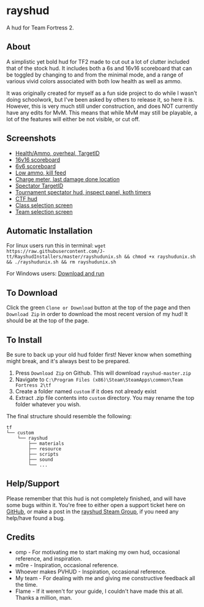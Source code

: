 rayshud
=======

A hud for Team Fortress 2.

About
-------

A simplistic yet bold hud for TF2 made to cut out a lot of clutter included that of the stock hud. It includes both a 6s and 16v16 scoreboard that can be toggled by changing to and from the minimal mode, and a range of various vivid colors associated with both low health as well as ammo. 

It was originally created for myself as a fun side project to do while I wasn't doing schoolwork, but I've been asked by others to release it, so here it is. However, this is very much still under construction, and does NOT currently have any edits for MvM. This means that while MvM may still be playable, a lot of the features will either be not visible, or cut off.

Screenshots
--------

* [Health/Ammo, overheal, TargetID](http://puu.sh/188pJ)
* [16v16 scoreboard](http://puu.sh/188qq)
* [6v6 scoreboard](http://puu.sh/188qS)
* [Low ammo, kill feed](http://puu.sh/188r9)
* [Charge meter, last damage done location](http://puu.sh/188rV)
* [Spectator TargetID](http://puu.sh/188tf)
* [Tournament spectator hud, inspect panel, koth timers](http://puu.sh/188wK)
* [CTF hud](http://puu.sh/188xO)
* [Class selection screen](http://puu.sh/19R5o)
* [Team selection screen](http://puu.sh/19R58)

Automatic Installation
--------
For linux users run this in terminal: `wget https://raw.githubusercontent.com/J-tt/RayshudInstallers/master/rayshudunix.sh && chmod +x rayshudunix.sh && ./rayshudunix.sh && rm rayshudunix.sh`

For Windows users: [Download and run](https://github.com/J-tt/RayshudInstallers/raw/master/InstallRayshud.exe)

To Download
--------

Click the green `Clone or Download` button at the top of the page and then `Download Zip` in order to download the most recent version of my hud! It should be at the top of the page. 

To Install
--------

Be sure to back up your old hud folder first! Never know when something might break, and it's always best to be prepared.

1. Press `Download Zip` on Github. This will download `rayshud-master.zip`
2. Navigate to `C:\Program Files (x86)\Steam\SteamApps\common\Team Fortress 2\tf`
3. Create a folder named `custom` if it does not already exist
4. Extract .zip file contents into `custom` directory. You may rename the top folder whatever you wish.

The final structure should resemble the following:
```
tf
└── custom
    └── rayshud
        ├── materials
        ├── resource
        ├── scripts
        ├── sound
        └── ...
```



Help/Support
--------

Please remember that this hud is not completely finished, and will have some bugs within it. You're free to either open a support ticket here on [GitHub](https://github.com/raysfire/rayshud/issues/new), or make a post in the [rayshud Steam Group](https://steamcommunity.com/groups/rayshud), if you need any help/have found a bug.

Credits
--------

* omp - For motivating me to start making my own hud, occasional reference, and inspiration.
* m0re - Inspiration, occasional reference.
* Whoever makes PVHUD - Inspiration, occasional reference.
* My team - For dealing with me and giving me constructive feedback all the time.
* Flame - If it weren't for your guide, I couldn't have made this at all. Thanks a million, man. 